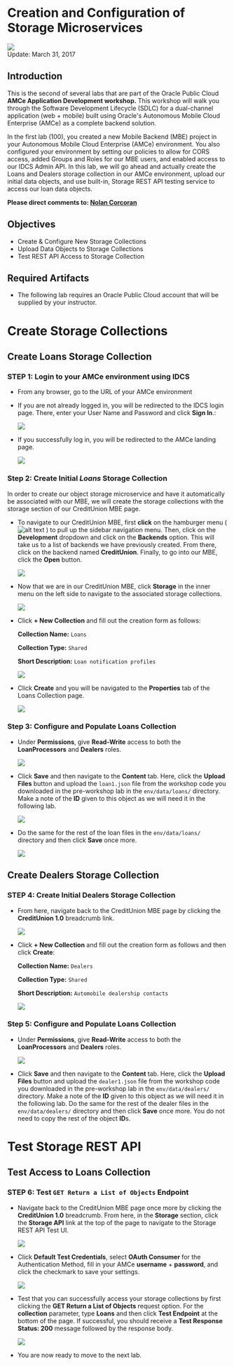# Creation and Configuration of Storage Microservices

![](images/200/title.png)  
Update: March 31, 2017

## Introduction

This is the second of several labs that are part of the Oracle Public Cloud **AMCe Application Development workshop.** This workshop will walk you through the Software Development Lifecycle (SDLC) for a dual-channel application (web + mobile) built using Oracle's Autonomous Mobile Cloud Enterprise (AMCe) as a complete backend solution.

In the first lab (100), you created a new Mobile Backend (MBE) project in your Autonomous Mobile Cloud Enterprise (AMCe) environment. You also configured your environment by setting our policies to allow for CORS access, added Groups and Roles for our MBE users, and enabled access to our IDCS Admin API. In this lab, we will go ahead and actually create the Loans and Dealers storage collection in our AMCe environment, upload our initial data objects, and use built-in, Storage REST API testing service to access our loan data objects.

**Please direct comments to: [Nolan Corcoran](nolan.corcoran@oracle.com)**

## Objectives
- Create & Configure New Storage Collections
- Upload Data Objects to Storage Collections
- Test REST API Access to Storage Collection

## Required Artifacts
- The following lab requires an Oracle Public Cloud account that will be supplied by your instructor.

# Create Storage Collections

## Create Loans Storage Collection

### **STEP 1**: Login to your AMCe environment using IDCS
- From any browser, go to the URL of your AMCe environment

- If you are not already logged in, you will be redirected to the IDCS login page. There, enter your User Name and Password and click **Sign In**.:

  ![](images/100/100-1.png)

- If you successfully log in, you will be redirected to the AMCe landing page.

  ![](images/100/100-2.png)

### **Step 2**: Create Initial *Loans* Storage Collection

In order to create our object storage microservice and have it automatically be associated with our MBE, we will create the storage collections with the storage section of our CreditUnion MBE page.

- To navigate to our CreditUnion MBE, first **click** on the hamburger menu ( ![alt text](images/100/100-2-menu.png) ) to pull up the sidebar navigation menu. Then, click on the **Development** dropdown and click on the **Backends** option. This will take us to a list of backends we have previously created. From there, click on the backend named **CreditUnion**. Finally, to go into our MBE, click the **Open** button.

  ![](images/200/200-1.png)

- Now that we are in our CreditUnion MBE, click **Storage** in the inner menu on the left side to navigate to the associated storage collections.

  ![](images/200/200-2.png)

- Click **+ New Collection** and fill out the creation form as follows:

  **Collection Name:** `Loans`

  **Collection Type:** `Shared`

  **Short Description:** `Loan notification profiles`

  ![](images/200/200-3.png)

- Click **Create** and you will be navigated to the **Properties** tab of the Loans Collection page.

  ![](images/200/200-4.png)

### **Step 3**: Configure and Populate Loans Collection

- Under **Permissions**, give **Read-Write** access to both the **LoanProcessors** and **Dealers** roles.

  ![](images/200/200-5.png)

- Click **Save** and then navigate to the **Content** tab. Here, click the **Upload Files** button and upload the `loan1.json` file from the workshop code you downloaded in the pre-workshop lab in the `env/data/loans/` directory. Make a note of the **ID** given to this object as we will need it in the following lab.

  ![](images/200/200-6.png)

- Do the same for the rest of the loan files in the `env/data/loans/` directory and then click **Save** once more.

  ![](images/200/200-7.png)

## Create Dealers Storage Collection

### **STEP 4**: Create Initial Dealers Storage Collection

- From here, navigate back to the CreditUnion MBE page by clicking the **CreditUnion 1.0** breadcrumb link.

  ![](images/200/200-8.png)

- Click **+ New Collection** and fill out the creation form as follows and then click **Create**:

  **Collection Name:** `Dealers`

  **Collection Type:** `Shared`

  **Short Description:** `Automobile dealership contacts`

  ![](images/200/200-9.png)

### **Step 5**: Configure and Populate Loans Collection

- Under **Permissions**, give **Read-Write** access to both the **LoanProcessors** and **Dealers** roles.

  ![](images/200/200-5.png)

- Click **Save** and then navigate to the **Content** tab. Here, click the **Upload Files** button and upload the `dealer1.json` file from the workshop code you downloaded in the pre-workshop lab in the `env/data/dealers/` directory. Make a note of the **ID** given to this object as we will need it in the following lab. Do the same for the rest of the dealer files in the `env/data/dealers/` directory and then click **Save** once more. You do not need to copy the rest of the object **ID**s.

# Test Storage REST API

## Test Access to Loans Collection

### **STEP 6**: Test `GET Return a List of Objects` Endpoint

- Navigate back to the CreditUnion MBE page once more by clicking the **CreditUnion 1.0** breadcrumb. From here, in the **Storage** section, click the **Storage API** link at the top of the page to navigate to the Storage REST API Test UI.

  ![](images/200/200-10.png)

- Click **Default Test Credentials**, select **OAuth Consumer** for the Authentication Method, fill in your AMCe **username** + **password**, and click the checkmark to save your settings.

  ![](images/200/200-11.png)

- Test that you can successfully access your storage collections by first clicking the **GET Return a List of Objects** request option. For the **collection** parameter, type **Loans** and then click **Test Endpoint** at the bottom of the page. If successful, you should receive a **Test Response Status: 200** message followed by the response body.

  ![](images/200/200-12.png)

- You are now ready to move to the next lab.